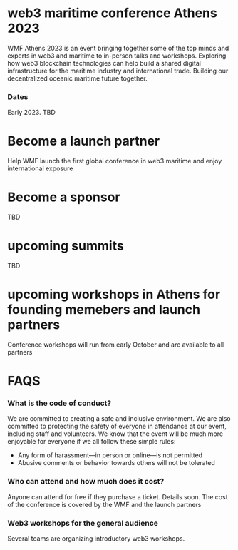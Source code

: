 
# web3 maritime conference Athens 2023
WMF Athens 2023 is an event bringing together some of the top minds and experts in web3 and maritime to in-person talks and workshops.
Exploring how web3 blockchain technologies can help build a shared digital infrastructure for the maritime industry and international trade. Building our decentralized oceanic maritime future together. 
### Dates
Early 2023. TBD
# Become a launch partner
Help WMF launch the first global conference in web3 maritime and enjoy international exposure 

# Become a sponsor
TBD

# upcoming summits
TBD

# upcoming workshops in Athens for founding memebers and launch partners
Conference workshops will run from early October and are available to all partners


# FAQS
### What is the code of conduct?
We are committed to creating a safe and inclusive environment. We are also committed to protecting the safety of everyone in attendance at our event, including staff and volunteers. We know that the event will be much more enjoyable for everyone if we all follow these simple rules:
- Any form of harassment—in person or online—is not permitted
- Abusive comments or behavior towards others will not be tolerated

### Who can attend and how much does it cost?
Anyone can attend for free if they purchase a ticket. Details soon. The cost of the conference is covered by the WMF and the launch partners

### Web3 workshops for the general audience
Several teams are organizing introductory web3 workshops. 
